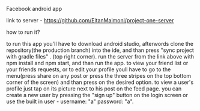 Facebook android app


link to server - https://github.com/EitanMaimoni/project-one-server



how to run it?

to run this app you'll have to download android studio, afterwords clone the repository(the production branch) into the
ide, and than press "sync project with gradle files" .
(top right corner).
run the server from the link above with npm install and npm start, and than run the app.
to view your friend list or your friends requests, or to edit your profile youll have to
go to the menu(press share on any post or press the three stripes on the top bottom corner of the screen)
and than press on the desired option.
to view a user's profile just tap on its picture next to his post on the feed page.
you can create a new user by pressing the "sign up" button on the login screen or use the
built in user - username: "a" password: "a".

